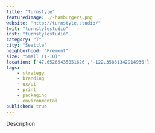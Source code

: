 ```yaml
---
title: "Turnstyle"
featuredImage: ./-hamburgers.png
website: "http://turnstyle.studio/"
twit: "turnstylestudio"
inst: "turnstylestudio"
category: "T"
city: "Seattle"
neighborhood: "Fremont"
size: "Small (1-10)"
location: ['47.65265435051626','-122.35831342914936']
tags:
    - strategy
    - branding
    - ux/ui
    - print
    - packaging
    - environmental
published: true
---
```


Description
